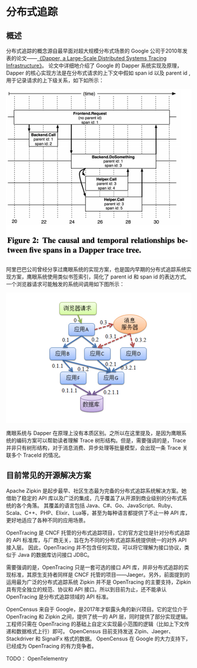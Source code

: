 # 分布式追踪

## 概述

分布式追踪的概念源自最早面对超大规模分布式场景的 Google 公司于2010年发表的论文——[《Dapper, a Large-Scale Distributed Systems Tracing Infrastructure》](https://ai.google/research/pubs/pub36356)。
论文中详细地介绍了 Google 的 Dapper 系统实现及原理，Dapper 的核心实现方法是在分布式请求的上下文中假如 span id 以及 parent id , 用于记录请求的上下级关系，如下如所示：

![dapper-01.png](../images/dapper-01.png)

阿里巴巴公司曾经分享过鹰眼系统的实现方案，也是国内早期的分布式追踪系统实现方案，鹰眼系统使用类似书签索引，简化了 parent id 和 span id 的表达方式, 一个浏览器请求可能触发的系统间调用如下图所示：

![ali-edge.png](../images/ali-edge.png)

鹰眼系统与 Dapper 在原理上没有本质区别。之所以在这里提及，是因为鹰眼系统的编码方案可以帮助读者理解 Trace 树形结构。但是，需要强调的是，Trace 并非只有树形结构，对于消息消费、异步处理等批量模型，会出现一条 Trace 关联多个 TraceId 的情况。

## 目前常见的开源解决方案

Apache Zipkin 是起步最早、社区生态最为完备的分布式追踪系统解决方案。她借助了稳定的 API 库以及广泛的集成，几乎覆盖了从开源到商业级别的分布式系统的各个角落。
其覆盖的语言包括 Java、C#、Go、JavaScript、Ruby、Scala、C++、PHP、Elixir、Lua等，甚至为每种语言都提供了不止一种 API 库，更好地适应了各种不同的应用场景。

OpenTracing 是 CNCF 托管的分布式追踪项目，它的官方定位是针对分布式追踪的 API 标准库，与厂商无关，旨在为不同的分布式追踪系统提供统一的对外 API 接入层。 因此，OpenTracing 并不包含任何实现，可以将它理解为接口协议，类似于 Java 的数据库访问接口 JDBC。

需要强调的是，OpenTracing 只是一套可选的接口 API 库，并非分布式追踪的实现标准，其原生支持者同样是 CNCF 托管的项目——Jaeger。另外，前面提到的运用最为广泛的分布式追踪系统 Zipkin 并不是 OpenTracing 的主要支持，Zipkin 具有完全独立的规范、协议和 API 接口。所以到目前为止，还不能承认 OpenTracing 是分布式追踪领域的 API 标准。

OpenCensus 来自于 Google，是2017年才崭露头角的新兴项目。它的定位介于 OpenTracing 和 Zipkin 之间，提供了统一的 API 层，同时提供了部分实现逻辑。
工程师只需在 OpenTracing 的基础上自定义实现最小范围的逻辑（比如上下文传递和数据格式上行）即可。 OpenCensus 目前支持发送 Zipin、Jaeger、 Stackdriver 和 SignalFx 格式的数据。 OpenCensus 在 Google 的大力支持下，已经成为 OpenTracing 的有力竞争者。

TODO：
OpenTelementry